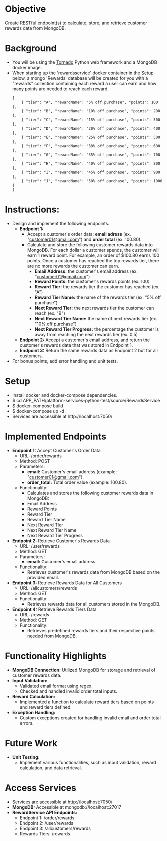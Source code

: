 # Objective
Create RESTful endpoint(s) to calculate, store, and retrieve customer rewards data from MongoDB.

# Background
* You will be using the [Tornado](http://www.tornadoweb.org) Python web framework and a MongoDB docker image.
* When starting up the 'rewardsservice' docker container in the [Setup](#setup) below, a mongo 'Rewards' database will be created for you with a "rewards" collection containing each reward a user can earn and how many points are needed to reach each reward.
    ```
    [
        { "tier": "A", "rewardName": "5% off purchase", "points": 100 },
        { "tier": "B", "rewardName": "10% off purchase", "points": 200 },
        { "tier": "C", "rewardName": "15% off purchase", "points": 300 },
        { "tier": "D", "rewardName": "20% off purchase", "points": 400 },
        { "tier": "E", "rewardName": "25% off purchase", "points": 500 },
        { "tier": "F", "rewardName": "30% off purchase", "points": 600 },
        { "tier": "G", "rewardName": "35% off purchase", "points": 700 },
        { "tier": "H", "rewardName": "40% off purchase", "points": 800 },
        { "tier": "I", "rewardName": "45% off purchase", "points": 900 },
        { "tier": "J", "rewardName": "50% off purchase", "points": 1000 }
    ]
    ```

# Instructions:
* Design and implement the following endpoints.
    * **Endpoint 1:**
        * Accept a customer's order data: **email adress**  (ex. "customer01@gmail.com") and **order total** (ex. 100.80).
        * Calculate and store the following customer rewards data into MongoDB. For each dollar a customer spends, the customer will earn 1 reward point. For example, an order of $100.80 earns 100 points. Once a customer has reached the top rewards tier, there are no more rewards the customer can earn.
            * **Email Address:** the customer's email address (ex. "customer01@gmail.com")
            * **Reward Points:** the customer's rewards points (ex. 100)
            * **Reward Tier:** the rewards tier the customer has reached (ex. "A")
            * **Reward Tier Name:** the name of the rewards tier (ex. "5% off purchase")
            * **Next Reward Tier:** the next rewards tier the customer can reach (ex. "B")
            * **Next Reward Tier Name:** the name of next rewards tier (ex. "10% off purchase")
            * **Next Reward Tier Progress:** the percentage the customer is away from reaching the next rewards tier (ex. 0.5)
    * **Endpoint 2:** Accept a customer's email address, and return the customer's rewards data that was stored in Endpoint 1.
    * **Endpoint 3:** Return the same rewards data as Endpoint 2 but for all customers.
* For bonus points, add error handling and unit tests.

# Setup
* Install docker and docker-compose dependencies.
* $ cd APP_PATH/platform-services-python-test/source/RewardsService
* $ docker-compose build
* $ docker-compose up -d
* Services are accessible at http://localhost:7050/

# Implemented Endpoints
* **Endpoint 1:** Accept Customer's Order Data
    * URL: /order/rewards
    * Method: POST
    * Parameters:
        * **email:** Customer's email address (example: "customer01@gmail.com").
        * **order_total:** Total order value (example: 100.80).
    * Functionality:
        * Calculates and stores the following customer rewards data in MongoDB:
        * Email Address
        * Reward Points
        * Reward Tier
        * Reward Tier Name
        * Next Reward Tier
        * Next Reward Tier Name
        * Next Reward Tier Progress
* **Endpoint 2:** Retrieve Customer's Rewards Data
    * URL: /user/rewards
    * Method: GET
    * Parameters:
        * **email:** Customer's email address.
    * Functionality:
        * Retrieves customer's rewards data from MongoDB based on the provided email.
* **Endpoint 3:** Retrieve Rewards Data for All Customers
    * URL: /allcustomers/rewards
    * Method: GET
    * Functionality:
        * Retrieves rewards data for all customers stored in the MongoDB.
* **Endpoint 4:** Retrieve Rewards Tiers Data
    * URL: /rewards
    * Method: GET
    * Functionality:
        * Retrieves predefined rewards tiers and their respective points needed from MongoDB.

# Functionality Highlights
* **MongoDB Connection:** Utilized MongoDB for storage and retrieval of customer rewards data.
* **Input Validation:**
    * Validated email format using regex.
    * Checked and handled invalid order total inputs.
* **Reward Calculation:**
    * Implemented a function to calculate reward tiers based on points and reward tiers defined.
* **Exception Handling:**
    * Custom exceptions created for handling invalid email and order total errors.

# Future Work
* **Unit Testing:**
    * Implement various functionalities, such as input validation, reward calculation, and data retrieval.


# Access Services
* Services are accessible at http://localhost:7050/
* **MongoDB:** Accessible at mongodb://localhost:27017
* **RewardService API Endpoints:**
    * Endpoint 1: /order/rewards
    * Endpoint 2: /user/rewards
    * Endpoint 3: /allcustomers/rewards
    * Rewards Tiers: /rewards